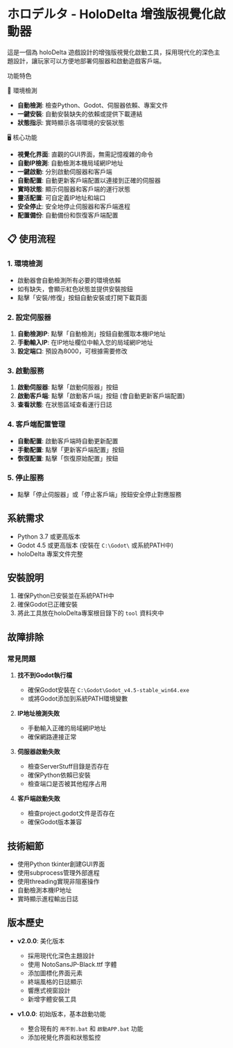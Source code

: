 # ホロデルタ - HoloDelta 增強版視覺化啟動器

這是一個為 holoDelta 遊戲設計的增強版視覺化啟動工具，採用現代化的深色主題設計，讓玩家可以方便地部署伺服器和啟動遊戲客戶端。

 功能特色


 🔧 環境檢測
- **自動檢測**: 檢查Python、Godot、伺服器依賴、專案文件
- **一鍵安裝**: 自動安裝缺失的依賴或提供下載連結
- **狀態指示**: 實時顯示各項環境的安裝狀態

 🖥️ 核心功能
- **視覺化界面**: 直觀的GUI界面，無需記憶複雜的命令
- **自動IP檢測**: 自動檢測本機局域網IP地址
- **一鍵啟動**: 分別啟動伺服器和客戶端
- **自動配置**: 自動更新客戶端配置以連接到正確的伺服器
- **實時狀態**: 顯示伺服器和客戶端的運行狀態
- **靈活配置**: 可自定義IP地址和端口
- **安全停止**: 安全地停止伺服器和客戶端進程
- **配置備份**: 自動備份和恢復客戶端配置

## 📋 使用流程

### 1. 環境檢測
- 啟動器會自動檢測所有必要的環境依賴
- 如有缺失，會顯示紅色狀態並提供安裝按鈕
- 點擊「安裝/修復」按鈕自動安裝或打開下載頁面

### 2. 設定伺服器

1. **自動檢測IP**: 點擊「自動檢測」按鈕自動獲取本機IP地址
2. **手動輸入IP**: 在IP地址欄位中輸入您的局域網IP地址
3. **設定端口**: 預設為8000，可根據需要修改

### 3. 啟動服務

1. **啟動伺服器**: 點擊「啟動伺服器」按鈕
2. **啟動客戶端**: 點擊「啟動客戶端」按鈕 (會自動更新客戶端配置)
3. **查看狀態**: 在狀態區域查看運行日誌

### 4. 客戶端配置管理

- **自動配置**: 啟動客戶端時自動更新配置
- **手動配置**: 點擊「更新客戶端配置」按鈕
- **恢復配置**: 點擊「恢復原始配置」按鈕

### 5. 停止服務

- 點擊「停止伺服器」或「停止客戶端」按鈕安全停止對應服務

## 系統需求

- Python 3.7 或更高版本
- Godot 4.5 或更高版本 (安裝在 `C:\Godot\` 或系統PATH中)
- holoDelta 專案文件完整

## 安裝說明

1. 確保Python已安裝並在系統PATH中
2. 確保Godot已正確安裝
3. 將此工具放在holoDelta專案根目錄下的 `tool` 資料夾中

## 故障排除

### 常見問題

1. **找不到Godot執行檔**
   - 確保Godot安裝在 `C:\Godot\Godot_v4.5-stable_win64.exe`
   - 或將Godot添加到系統PATH環境變數

2. **IP地址檢測失敗**
   - 手動輸入正確的局域網IP地址
   - 確保網路連接正常

3. **伺服器啟動失敗**
   - 檢查ServerStuff目錄是否存在
   - 確保Python依賴已安裝
   - 檢查端口是否被其他程序占用

4. **客戶端啟動失敗**
   - 檢查project.godot文件是否存在
   - 確保Godot版本兼容

## 技術細節

- 使用Python tkinter創建GUI界面
- 使用subprocess管理外部進程
- 使用threading實現非阻塞操作
- 自動檢測本機IP地址
- 實時顯示進程輸出日誌

## 版本歷史

- **v2.0.0**: 美化版本
  - 採用現代化深色主題設計
  - 使用 NotoSansJP-Black.ttf 字體
  - 添加圖標化界面元素
  - 終端風格的日誌顯示
  - 響應式視窗設計
  - 新增字體安裝工具

- **v1.0.0**: 初始版本，基本啟動功能
  - 整合現有的 `用不到.bat` 和 `啟動APP.bat` 功能
  - 添加視覺化界面和狀態監控
